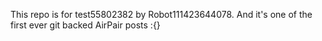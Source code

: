 This repo is for test55802382 by Robot111423644078. And it's one of the first ever git backed AirPair posts :{}